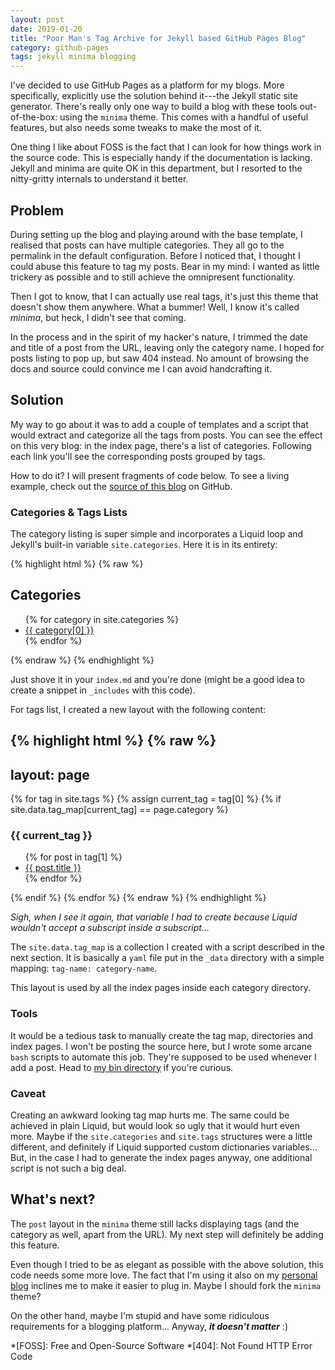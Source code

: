 ```yaml
---
layout: post
date: 2019-01-20
title: "Poor Man's Tag Archive for Jekyll based GitHub Pages Blog"
category: github-pages
tags: jekyll minima blogging
---
```


I've decided to use GitHub Pages as a platform for my blogs. More specifically, explicitly use the solution behind it---the Jekyll static site generator. There's really only one way to build a blog with these tools out-of-the-box: using the `minima` theme. This comes with a handful of useful features, but also needs some tweaks to make the most of it.

One thing I like about FOSS is the fact that I can look for how things work in the source code. This is especially handy if the documentation is lacking. Jekyll and minima are quite OK in this department, but I resorted to the nitty-gritty internals to understand it better.


## Problem

During setting up the blog and playing around with the base template, I realised that posts can have multiple categories. They all go to the permalink in the default configuration. Before I noticed that, I thought I could abuse this feature to tag my posts. Bear in my mind: I wanted as little trickery as possible and to still achieve the omnipresent functionality.

Then I got to know, that I can actually use real tags, it's just this theme that doesn't show them anywhere. What a bummer! Well, I know it's called _minima_, but heck, I didn't see that coming.

In the process and in the spirit of my hacker's nature, I trimmed the date and title of a post from the URL, leaving only the category name. I hoped for posts listing to pop up, but saw 404 instead. No amount of browsing the docs and source could convince me I can avoid handcrafting it.


## Solution

My way to go about it was to add a couple of templates and a script that would extract and categorize all the tags from posts. You can see the effect on this very blog: in the index page, there's a list of categories. Following each link you'll see the corresponding posts grouped by tags.

How to do it? I will present fragments of code below. To see a living example, check out the [source of this blog](https://github.com/itdoesnotmatter/itdoesnotmatter.github.io) on GitHub.


### Categories & Tags Lists

The category listing is super simple and incorporates a Liquid loop and Jekyll's built-in variable `site.categories`. Here it is in its entirety:

{% highlight html %}
{% raw %}
<h2 class="post-list-heading">Categories</h2>
<ul class="categories">
{% for category in site.categories %}
  <li><a href="{{ category[0] }}/">{{ category[0] }}</a></li>
{% endfor %}
</ul>
{% endraw %}
{% endhighlight %}

Just shove it in your `index.md` and you're done (might be a good idea to create a snippet in `_includes` with this code).

For tags list, I created a new layout with the following content:

{% highlight html %}
{% raw %}
---
layout: page
---

{% for tag in site.tags %}
  {% assign current_tag = tag[0] %}
  {% if site.data.tag_map[current_tag] == page.category %}
<h3>{{ current_tag }}</h3>
<ul>
  {% for post in tag[1] %}
      <li><a href="{{ post.url }}">{{ post.title }}</a></li>
  {% endfor %}
</ul>
  {% endif %}
{% endfor %}
{% endraw %}
{% endhighlight %}

_Sigh, when I see it again, that variable I had to create because Liquid wouldn't accept a subscript inside a subscript..._

The `site.data.tag_map` is a collection I created with a script described in the next section. It is basically a `yaml` file put in the `_data` directory with a simple mapping: `tag-name: category-name`.

This layout is used by all the index pages inside each category directory.


### Tools

It would be a tedious task to manually create the tag map, directories and index pages. I won't be posting the source here, but I wrote some arcane `bash` scripts to automate this job. They're supposed to be used whenever I add a post. Head to [my bin directory](https://github.com/itdoesnotmatter/itdoesnotmatter.github.io/tree/master/bin) if you're curious.


### Caveat

Creating an awkward looking tag map hurts me. The same could be achieved in plain Liquid, but would look so ugly that it would hurt even more. Maybe if the `site.categories` and `site.tags` structures were a little different, and definitely if Liquid supported custom dictionaries variables... But, in the case I had to generate the index pages anyway, one additional script is not such a big deal.


## What's next?

The `post` layout in the `minima` theme still lacks displaying tags (and the category as well, apart from the URL). My next step will definitely be adding this feature.

Even though I tried to be as elegant as possible with the above solution, this code needs some more love. The fact that I'm using it also on my [personal blog](https://is-this-necessary.github.io) inclines me to make it easier to plug in. Maybe I should fork the `minima` theme?

On the other hand, maybe I'm stupid and have some ridiculous requirements for a blogging platform... Anyway, ***it doesn't matter*** :)


*[FOSS]: Free and Open-Source Software
*[404]: Not Found HTTP Error Code
